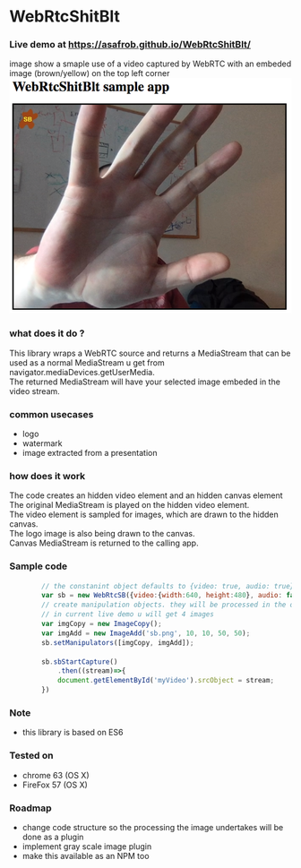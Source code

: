 # WebRtcShitBlt

### Live demo at https://asafrob.github.io/WebRtcShitBlt/

image show a smaple use of a video captured by WebRTC with an embeded image (brown/yellow) on the top left corner<br/>
![alt text](preview.png "sample screen of using the lib with default image")

### what does it do ?
This library wraps a WebRTC source and returns a MediaStream that can be used as a normal MediaStream u get from navigator.mediaDevices.getUserMedia.<br/>
The returned MediaStream will have your selected image embeded in the video stream.

### common usecases
* logo
* watermark
* image extracted from a presentation

### how does it work
The code creates an hidden video element and an hidden canvas element<br/>
The original MediaStream is played on the hidden video element.<br/>
The video element is sampled for images, which are drawn to the hidden canvas.<br/>
The logo image is also being drawn to the canvas.<br/>
Canvas MediaStream is returned to the calling app.

### Sample code
```javascript
        // the constanint object defaults to {video: true, audio: true} but to save u the echo...
        var sb = new WebRtcSB({video:{width:640, height:480}, audio: false});
        // create manipulation objects. they will be processed in the order you supply them.
        // in current live demo u will get 4 images
        var imgCopy = new ImageCopy();
        var imgAdd = new ImageAdd('sb.png', 10, 10, 50, 50);
        sb.setManipulators([imgCopy, imgAdd]);

        sb.sbStartCapture()
            .then((stream)=>{
            document.getElementById('myVideo').srcObject = stream;
        })
```

### Note
* this library is based on ES6

### Tested on
* chrome 63 (OS X)
* FireFox 57 (OS X)

### Roadmap
* change code structure so the processing the image undertakes will be done as a plugin
* implement gray scale image plugin
* make this available as an NPM too

